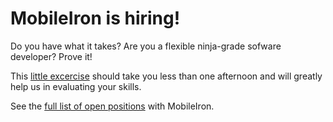 MobileIron is hiring!
======================

Do you have what it takes? Are you a flexible ninja-grade sofware developer? Prove it!

This [little excercise](https://github.com/mobileiron/hiring/blob/master/senior-software-engineer-spring-mvc-java.md) should take you less than one afternoon and will greatly help us in evaluating your skills.

See the [full list of open positions](http://www.linkedin.com/company/mobileiron/careers) with MobileIron.

